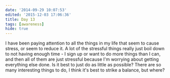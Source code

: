 ```yaml
---
date: '2014-09-29 10:07:53'
edited: '2015-12-03 17:06:36'
title: Day 13
tags: [awareness]
hide: true
---
```


I have been paying attention to all the things in my life that seem to cause stress, or seem to reduce it. A lot of the stressful things really just boil down to not having enough time - I sign up or want to do more things than I can, and then all of them are just stressful because I'm worrying about getting everything else done. Is it best to just do as little as possible? There are so many interesting things to do, I think it's best to strike a balance, but where? 